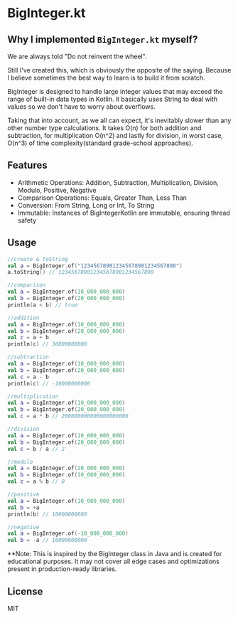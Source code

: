 # BigInteger.kt

## Why I implemented `BigInteger.kt` myself?
We are always told "Do not reinvent the wheel".

Still I've created this, which is obviously the opposite of the saying.
Because I believe sometimes the best way to learn is to build it from scratch. 

BigInteger is designed to handle large integer values that may exceed the range of built-in data types in Kotlin.
it basically uses String to deal with values so we don't have to worry about overflows. 

Taking that into account, as we all can expect, it's inevitably slower than any other number type calculations.
It takes O(n) for both addition and subtraction, for multiplication O(n^2) and lastly for division, in worst case, O(n^3) of time complexity(standard grade-school approaches).

## Features
- Arithmetic Operations: Addition, Subtraction, Multiplication, Division, Modulo, Positive, Negative
- Comparison Operations: Equals, Greater Than, Less Than
- Conversion: From String, Long or Int, To String
- Immutable: Instances of BigIntegerKotlin are immutable, ensuring thread safety
  
## Usage
```kotlin
//create & toString
val a = BigInteger.of("123456789012345678901234567890")
a.toString() // 123456789012345678901234567890
```
```kotlin
//comparison
val a = BigInteger.of(10_000_000_000)
val b = BigInteger.of(20_000_000_000)
println(a < b) // true
```
```kotlin
//addition
val a = BigInteger.of(10_000_000_000)
val b = BigInteger.of(20_000_000_000)
val c = a + b
println(c) // 30000000000
```
```kotlin
//subtraction
val a = BigInteger.of(10_000_000_000)
val b = BigInteger.of(20_000_000_000)
val c = a - b
println(c) // -10000000000
```
```kotlin
//multiplication
val a = BigInteger.of(10_000_000_000)
val b = BigInteger.of(20_000_000_000)
val c = a * b // 200000000000000000000
```
```kotlin
//division
val a = BigInteger.of(10_000_000_000)
val b = BigInteger.of(20_000_000_000)
val c = b / a // 2
```
```kotlin
//modulo
val a = BigInteger.of(20_000_000_000)
val b = BigInteger.of(10_000_000_000)
val c = a % b // 0
```
```kotlin
//positive
val a = BigInteger.of(10_000_000_000)
val b = +a
println(b) // 10000000000
```
```kotlin
//negative
val a = BigInteger.of(-10_000_000_000)
val b = -a // 10000000000
```

**Note: This is inspired by the BigInteger class in Java
and is created for educational purposes. It may not cover all edge cases and
optimizations present in production-ready libraries.

## License
MIT
